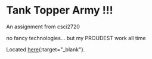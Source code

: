 # Tank Topper Army !!!

An assignment from csci2720

no fancy technologies... but my PROUDEST work all time

Located [here](https://yuden007.github.io/Tank-Topper-Army/){:target="_blank"}.
